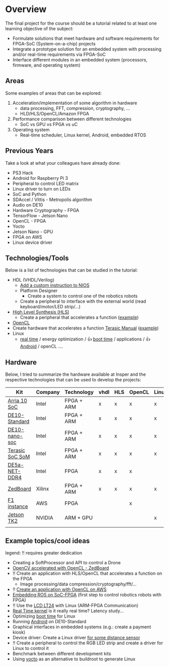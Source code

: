 # Overview

The final project for the course should be a tutorial related to at least one learning objective of the subject:

- Formulate solutions that meet hardware and software requirements for FPGA-SoC (System-on-a-chip) projects
- Integrate a prototype solution for an embedded system with processing and/or real-time requirements via FPGA-SoC
- Interface different modules in an embedded system (processors, firmware, and operating system)

## Areas

Some examples of areas that can be explored:

1. Acceleration/implementation of some algorithm in hardware
    - data processing, FFT, compression, cryptography, ...
    - HLD/HLS/OpenCL/Amazon FPGA
1. Performance comparison between different technologies  
    - SoC vs GPU vs FPGA vs uC
1. Operating system 
    - Real-time scheduler, Linux kernel, Android, embedded RTOS

## Previous Years

Take a look at what your colleagues have already done:

- PS3 Hack
- Android for Raspberry Pi 3
- Peripheral to control LED matrix
- Linux driver to turn on LEDs
- SoC and Python
- SDAccel / Vittis - Metropolis algorithm
- Audio on DE10
- Hardware Cryptography - FPGA
- TensorFlow - Jetson Nano
- OpenCL - FPGA
- Yocto 
- Jetson Nano - GPU
- FPGA on AWS
- Linux device driver

## Technologies/Tools

Below is a list of technologies that can be studied in the tutorial: 

- HDL (VHDL/Verilog)
  - [Add a custom instruction to NIOS](https://www.intel.com/content/dam/www/programmable/us/en/pdfs/literature/ug/ug_nios2_custom_instruction.pdf)
  - Platform Designer 
     - Create a system to control one of the robotics robots 
  - Create a peripheral to interface with the external world (read keyboard/motor/LED strip/...)
- [High Level Synthesis (HLS)](https://www.intel.com/content/www/us/en/software/programmable/quartus-prime/hls-compiler.html)
  - Create a peripheral that accelerates a function ([example](https://www.intel.com/content/dam/www/programmable/us/en/pdfs/literature/wp/wp-01274-intel-hls-compiler-fast-design-coding-and-hardware.pdf))
-  [OpenCL](https://www.intel.com/content/www/us/en/software/programmable/sdk-for-opencl/overview.html)
  - Create hardware that accelerates a function [Terasic Manual](https://github.com/Insper/DE10-Standard-v.1.3.0-SystemCD/blob/master/Manual/DE10_Standard_OpenCL.pdf) ([example](https://www.intel.com/content/www/us/en/programmable/products/design-software/embedded-software-developers/opencl/support.html))
- Linux 
  - [real time](https://www.linuxfoundation.org/blog/2013/03/intro-to-real-time-linux-for-embedded-developers/) / energy optimization / 👍 [boot time](https://embexus.com/2017/05/16/embedded-linux-fast-boot-techniques/) / applications / 👍 [Android](https://www.youtube.com/watch?v=zHqS_yWiMNI) / openCL ....

## Hardware

Below, I tried to summarize the hardware available at Insper and the respective technologies that can be used to develop the projects:

| Kit           | Company | Technology | vhdl | HLS | OpenCL | Linux | OpenCV | Cuda |
|---------------|---------|------------|------|-----|--------|-------|--------|------|
| [Arria 10 SoC](https://www.terasic.com.tw/cgi-bin/page/archive.pl?Language=English&CategoryNo=216&No=997) | Intel   | FPGA + ARM | x    | x   | x      | x     | x      |      |
| [DE10-Standard](https://www.terasic.com.tw/cgi-bin/page/archive.pl?Language=English&No=1081) | Intel   | FPGA + ARM | x    | x   | x      | x     | x      |      |
| [DE10-nano-soc](https://www.terasic.com.tw/cgi-bin/page/archive.pl?Language=English&No=941)     | Intel   | FPGA + ARM | x    | x   | x      | x     | x      |      |
| [Terasic SoC SoM](https://www.terasic.com.tw/cgi-bin/page/archive.pl?Language=English&CategoryNo=167&No=1211)   | Intel   | FPGA + ARM | x    | x   | x      | x     | x      |      |
| [DE5a-NET-DDR4](https://www.terasic.com.tw/cgi-bin/page/archive.pl?Language=English&CategoryNo=1&No=1108&PartNo=1) | Intel   | FPGA       | x    | x   | x      |       | x      |      |
| [ZedBoard](http://zedboard.org/product/zedboard)      | Xilinx  | FPGA + ARM | x    | x   | x      | x     | x      |      |
| [F1 instance](https://aws.amazon.com/ec2/instance-types/f1/)  | AWS     | FPGA       |      |     | x      |       |        |      |
| [Jetson TK2](https://developer.nvidia.com/embedded/jetson-tx2)   | NVIDIA  | ARM + GPU  |      |     |        | x     | x      | x    |
|               |         |            |      |     |        |       |        |      |

## Example topics/cool ideas

legend: ‼ requires greater dedication
 
- Creating a SoftProcessor and API to control a Drone
- [OpenCV accelerated with OpenCL - ZedBoard](https://xilinx-wiki.atlassian.net/wiki/spaces/A/pages/18841665/HLS+Video+Library)
- !! Create an application with HLS/OpenCL that accelerates a function on the FPGA
    - Image processing/data compression/cryptography/fft/...
- ‼ [Create an application with OpenCL on AWS](https://github.com/aws/aws-fpga)
- [Embedding ROS on SoC-FPGA](http://wiki.ros.org/hydro/Installation/OpenEmbedded) (first step to control robotics robots with FPGA)
- ‼ Use the [LCD LT24](https://www.terasic.com.tw/cgi-bin/page/archive.pl?Language=English&CategoryNo=68&No=892) with Linux (ARM-FPGA Communication)
- [Real Time kernel](https://www.linuxfoundation.org/blog/2013/03/intro-to-real-time-linux-for-embedded-developers/) is it really real time? Latency study...
- Optimizing [boot time](https://embexus.com/2017/05/16/embedded-linux-fast-boot-techniques/) for Linux
- Running [Android](https://www.youtube.com/watch?v=zHqS_yWiMNI) on DE10-Standard
- Graphical interfaces in embedded systems (e.g.: create a payment kiosk)
- Device driver: Create a Linux driver [for some distance sensor](https://github.com/johannesthoma/linux-hc-sro4)
- ‼ Create a peripheral to control the RGB LED strip and create a driver for Linux to control it
- Benchmark between different development kits 
- Using [yocto](https://www.yoctoproject.org/) as an alternative to buildroot to generate Linux

